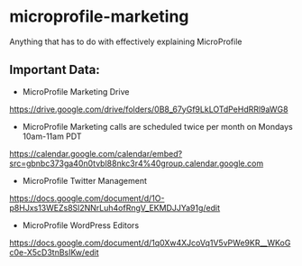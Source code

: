 # microprofile-marketing
Anything that has to do with effectively explaining MicroProfile

## Important Data:

* MicroProfile Marketing Drive 

https://drive.google.com/drive/folders/0B8_67yGf9LkLOTdPeHdRRl9aWG8 

* MicroProfile Marketing calls are scheduled twice per month on Mondays 10am-11am PDT

https://calendar.google.com/calendar/embed?src=gbnbc373ga40n0tvbl88nkc3r4%40group.calendar.google.com 

* MicroProfile Twitter Management

https://docs.google.com/document/d/1O-p8HJxs13WEZs8Sl2NNrLuh4ofRngV_EKMDJJYa91g/edit

* MicroProfile WordPress Editors

https://docs.google.com/document/d/1q0Xw4XJcoVq1V5vPWe9KR__WKoGc0e-X5cD3tnBsIKw/edit


